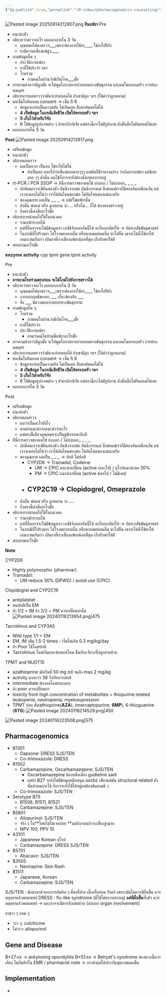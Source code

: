 ```yaml
---
{"dg-publish":true,"permalink":"/0-inbox/pharmacogenomics-counseling/","created":"2024-01-16T15:23:14.986+07:00","updated":"2025-09-14T21:28:18.973+07:00"}
---
```


![Pasted image 20250914212807.png](/img/user/3%20Resources/Attachment/Pasted%20image%2020250914212807.png)
**ยีนแพ้ยา**
Pre
- แนะนำตัว
- อธิบายว่าตรวจอะไร ผลออกภายใน 3 วัน
	- คุณหมอให้มาตรวจ___เพราะต้องการใช้ยา____ ใช้ยาไปรึยัง
	- ยามีความเสี่ยงแพ้สูง____
- ถามข้อมูลอื่น ๆ
	- ประวัติการแพ้ยา
	- ยาที่ใช้ประจำ ฯลฯ
	- โรคร่วม
		- ถามคนในบ้านว่ามีเป้นโรค___มั้ย
- อาจถามด้วยว่ามีลูกมั้ย จะได้พูดโอกาสการถ่ายทอดทางพันธุกรรม และคนในครอบครัว การท้อง นมบุตร
- อธิบายการผลตรวจว่ามันจะถ่ายทอดได้ ถ้าเขามีลุก ฯลฯ (ใช้คำว่าลูกหลาน)
- ขอเซ็นใบยินยอม consent -> เซ็น 5 6
	- ข้อมูลจะเก้บเป็นความลับ ไม่เปิดเผย สืบหาต้นตอไม่ได้
	- **4 เปิดข้อมูล ในกรณีเสียชีวิต เปิดให้ครอบครัว ฯลฯ**
	- **5 เก็บไว้สำหรับวิจัย**
	- 6 ใช้ข้อมูลรูปภาพต่าง ๆ สำหรบังานิจัย แต่ตรงนี้เราไม่มีรูปภาพ ดังนั้นติ้กไม่ยินยอมได้เลย
- ผลออกภายใน 3 วัน

**Post**
![Pasted image 20250914212817.png](/img/user/3%20Resources/Attachment/Pasted%20image%2020250914212817.png)
- เตรียมข้อมูล
- แนะนำตัว
- อธิบายผลตรวจ
	- ผลเป็นบวก เป็นลบ ใช้ยาได้ไม่ได้
		- ถ้าเป็นลบ บอกไปว่าเสี่ยงน้อยมากๆๆๆ แต่มันก็มีรายงานบ้าง ว่าเกิดการแพ้ยา แต่น้อยมาก ๆๆ ดังนั้น คนไข้ก็อาจจะยังต้องสังเกตอาการอยู่
- rt-PCR / PCR SSOP -> ทีนี่การตรวจของคนไข้ บ่งบอก / ไม่บ่งบอก_ _ _ _
	- ปกติคนเราจะมียีนสองตัว อันนึงจากพ่อ อันนึงจากแม่ ซึ่งพ่อแม่เราก็มีสองอันเหมือนกัน แต่เราจะตอบไม่ได้ว่า เราได้อันไหนของพ่อ ได้อันไหนของแม่นะครับ
	- ของคุณยาย ผลเป็น _ _ _  -> แพ้/ไม่แพ้ยาอื่น
	- ดังนั้น พ่อแม่ หรือ ลูกหลาน จะ.... หรือไม่... ก็ได้ ต้องลองตรวจอยู่
	- ถึงตรงนี้สงสัยอะไรมั้ย
- อธิบายการนำผลไปใช้ในอนาคต
	- รามาเข้าระบบได้
	- แต่ที่อื่นอาจจะไม่มีข้อมูลเรา เภสัชจึงออกอันนี้ให้ ละก็ออกบัตรให้ -> บัตรเภสัชพันธุศาสตร์
	- ในกรณีที่ไปร้านยา ไปโรงพยาบาลอื่น หรือหาแพทย์คนอื่น นำไปยื่น เขาจะได้สั่งใช้ยาให้เหมาะสมกับเรา เป้นยาที่เราเสี่ยงแพ้ยาน้อยที่สุด เก็บรักษาให้ดี
- สอบถามอะไรมั้ย



**enzyme activity**
cyp
tpmt gene
tpmt activity

Pre
- แนะนำตัว
- **อาจถามโรคร่วมตรงก่อน จะได้ไกด์ไปยังการตรวจได้**
- อธิบายว่าตรวจอะไร ผลออกภายใน 3 วัน
	- คุณหมอให้มาตรวจ___เพราะต้องการใช้ยา____ ใช้ยาไปรึยัง
	- การออกฤทธิ์ของยา ___ เกี่ยวข้องกับ ___
	- ซิ่ง ___ มีความหลากหลายทางพันธุกรรม
- ถามข้อมูลอื่น ๆ.
	- โรคร่วม
		- ถามคนในบ้านว่ามีเป้นโรค___มั้ย
	- ยาที่ใช้ประจำ
	- ประวัติการแพ้ยา
		- ถามว่าคนในบ้านมี่แพ้ยาอะไรมั้ย
- อาจถามด้วยว่ามีลูกมั้ย จะได้พูดโอกาสการถ่ายทอดทางพันธุกรรม และคนในครอบครัว การท้อง นมบุตร
- อธิบายการผลตรวจว่ามันจะถ่ายทอดได้ ถ้าเขามีลุก ฯลฯ (ใช้คำว่าลูกหลาน)
- ขอเซ็นใบยินยอม consent -> เซ็น 5 6
	- ข้อมูลจะเก้บเป็นความลับ ไม่เปิดเผย สืบหาต้นตอไม่ได้
	- **4 เปิดข้อมูล ในกรณีเสียชีวิต เปิดให้ครอบครัว ฯลฯ**
	- **5 เก็บไว้สำหรับวิจัย**
	- 6 ใช้ข้อมูลรูปภาพต่าง ๆ สำหรบังานิจัย แต่ตรงนี้เราไม่มีรูปภาพ ดังนั้นติ้กไม่ยินยอมได้เลย
- ผลออกภายใน 3 วัน



Post
- เตรียมข้อมูล
- แนะนำตัว
- อธิบายผลตรวจ
	- ผลว่าเป็นอะไรยังไง
	- ตามคำแนะนำจะแนะนำว่าอะไร
	- แต่ตรงนี้เดี๋ยวคุณหมอจะเป็นผู้พิจารณาอีกที
- ทีนี่การตรวจของคนไข้ บ่งบอก / ไม่บ่งบอก_ _ _ _
	- ปกติคนเราจะมียีนสองตัว อันนึงจากพ่อ อันนึงจากแม่ ซึ่งพ่อแม่เราก็มีสองอันเหมือนกัน แต่เราจะตอบไม่ได้ว่า เราได้อันไหนของพ่อ ได้อันไหนของแม่นะครับ
	- ของคุณยาย ผลเป็น _ _ _  -> ปกติ ไม่ปกติ
		- CYP2D6 -> Tramadol, Codeine
			- UM -> CPIC แนะนำเปลี่ยน (active เยอะไป) / ยุโรปแนะนำลด 30%
			- PM -> CPIC แนะนำเปลี่ยน (active น้อยไป / ไม่มีเลย)
		- CYP2C19 -> Clopidogrel, Omeprazole
			- 
	- ดังนั้น พ่อแม่ หรือ ลูกหลาน จะ.....
	- ถึงตรงนี้สงสัยอะไรมั้ย
- อธิบายการนำผลไปใช้ในอนาคต
	- รามาเข้าระบบได้
	- แต่ที่อื่นอาจจะไม่มีข้อมูลเรา เภสัชจึงออกอันนี้ให้ ละก็ออกบัตรให้ -> บัตรเภสัชพันธุศาสตร์
	- ในกรณีที่ไปร้านยา ไปโรงพยาบาลอื่น หรือหาแพทย์คนอื่น นำไปยื่น เขาจะได้สั่งใช้ยาให้เหมาะสมกับเรา เป้นยาที่เราเสี่ยงแพ้ยาน้อยที่สุด เก็บรักษาให้ดี
- สอบถามอะไรมั้ย


**Note**

CYP2D6
- Highly polymorphic (pharmvar)
- Tramadol:
	- UM reduce 30% (DPWG) / avoid use (CPIC)

Clopidogrel and CYP2C19
- antiplatelet
- คนปกติเป็น EM
- ถ้า 1/2 = IM ถ้า 2/2 = PM ควรเปลี่ยนยาอื่น 
![Pasted image 20240116213954.png|475](/img/user/3%20Resources/Attachment/Pasted%20image%2020240116213954.png)

Tacrolimus and CYP3A5
- Wild type 1/1 = EM
- EM, IM เพิ่ม 1.5-2 times - เริ่มไม่เกิน 0.3 mg/kg/day
- ถ้า Poor ใช้โดสปกติ
- Tacrolimus โดสเริ่มเยอะน้อยแค่ไหน ขึ้นกับอวัยวะที่ปลูกถ่ายด้วย

TPMT and NUDT15
- azathioprine มักเริ่มที่ 50 mg od จนถึง max 2 mg/kg
- activity มากกว่า 38 จึงเรียกว่าปกติ
- intermediate ต้องลดโดสเยอะมาก
- ถ้า poor ควรเปลี่ยนยา
- toxicity from high concentration of metabolites = thiopurine related leukopenia, neutropenia, myelosupression
- TPMT ย่อย Azathioprine(**AZA**), (mercaptopurine; **6MP**), 6-thioguanine (**6TG**)
![Pasted image 20240116214529.png|450](/img/user/3%20Resources/Attachment/Pasted%20image%2020240116214529.png)

![Pasted image 20240116223508.png|575](/img/user/3%20Resources/Attachment/Pasted%20image%2020240116223508.png)

## Pharmacogenomics
- B1301
	- Dapsone: DRESS SJS/TEN
	- Co-trimoxazole: DRESS
- B1502
	- Carbamazepine, Oxcarbamazepine: SJS/TEN
		- Oxcarbamazepine ต้องหลีกเลี่ยง gudieline said
		- แต่ถ้า B27 จะยังไม่มีข้อมูลสนับสนุน oxcbz เพียงแต่มัน structural related ดังนั้นถ้าหมอจะใช้ ก็อาจจะยังใช้ได้อยู่แต่ต้องติดตามดี ๆ
	- Co-trimoxazole: SJS/TEN
- Serotype B75
	- B1508, B1511, B1521
	- Carbamazepine: SJS/TEN
- B5801
	- Allopurinol: SJS/TEN
	- จริง ๆ ใน**ไทยไม่ได้เจอบ่อย **แต่ถ้าเจอแล้วจะเสี่ยงสูงมาก
	- NPV 100, PPV 10
- A3101
	- Japanese Korean ยุโรป
	- Carbamazepine: DRESS SJS/TEN
- B5701
	- Abacavir: SJS/TEN
- B3505
	- Nevirapine: Skin Rash
- B1511
	- Japanese, Korean
	- Carbamazepine: SJS/TEN

SJS/TEN : มักนำมาด้วยอาการคันยิบ ๆ ที่ตาที่ปาก เนื้อเยื่ออ่อน รักแร้ เพราะมันไม่ควรมีผื่นขึ้น ควรหยุดยาแล้วพบแพทย์
DRESS : flu-like syndrome (มีไข้ไม่ทราบสาเหตุ) **แต่มีผื่นขึ้น**ทั้งตัว ควรหยุดยาแล้วพบแพทย์ -> และอาจจะมีสารอักเสบด้วย (บ่งบอก organ involvement)

ยาขาว ๆ กลม ๆ
- วาว ๆ:  colchicine
- ไม่วาว: allopurinol


## Gene and Disease
B\*27:xx -> ankylosing spondylitis
B\*51:xx -> Behçet's syndrome
ของพวกนี้ควรเลี่ยง ไม่บันทึกใน EMR / pharmacist note -> อาจส่งผลให้ประกันสุขภาพแพงขึ้น


## Implementation
- 